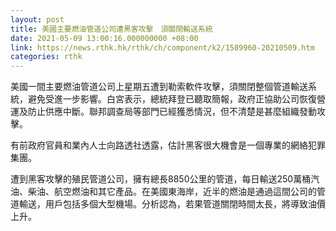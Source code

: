 ```yaml
---
layout: post
title: 美國主要燃油管道公司遭黑客攻擊　須關閉輸送系統
date: 2021-05-09 13:00:16.000000000 +08:00
link: https://news.rthk.hk/rthk/ch/component/k2/1589960-20210509.htm
categories: rthk
---
```


美國一間主要燃油管道公司上星期五遭到勒索軟件攻擊，須關閉整個管道輸送系統，避免受進一步影響。白宮表示，總統拜登已聽取簡報，政府正協助公司恢復營運及防止供應中斷。聯邦調查局等部門已經獲悉情況，但不清楚是甚麼組織發動攻擊。

有前政府官員和業內人士向路透社透露，估計黑客很大機會是一個專業的網絡犯罪集團。

遭到黑客攻擊的殖民管道公司，擁有總長8850公里的管道，每日輸送250萬桶汽油、柴油、航空燃油和其它產品。在美國東海岸，近半的燃油是通過這間公司的管道輸送，用戶包括多個大型機場。分析認為，若果管道關閉時間太長，將導致油價上升。
